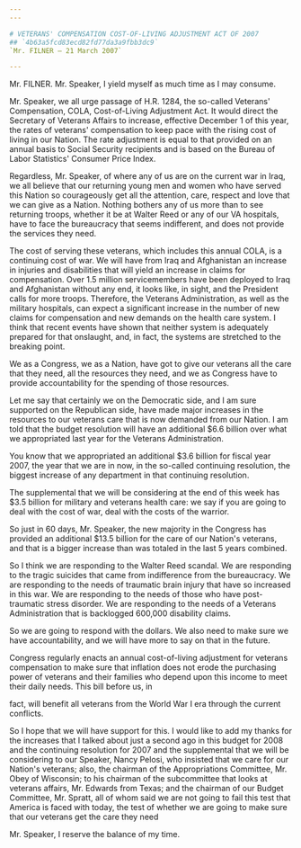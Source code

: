 ```yaml
---
---

# VETERANS' COMPENSATION COST-OF-LIVING ADJUSTMENT ACT OF 2007
## `4b63a5fcd83ecd82fd77da3a9fbb3dc9`
`Mr. FILNER — 21 March 2007`

---
```



Mr. FILNER. Mr. Speaker, I yield myself as much time as I may 
consume.

Mr. Speaker, we all urge passage of H.R. 1284, the so-called 
Veterans' Compensation, COLA, Cost-of-Living Adjustment Act. It would 
direct the Secretary of Veterans Affairs to increase, effective 
December 1 of this year, the rates of veterans' compensation to keep 
pace with the rising cost of living in our Nation. The rate adjustment 
is equal to that provided on an annual basis to Social Security 
recipients and is based on the Bureau of Labor Statistics' Consumer 
Price Index.

Regardless, Mr. Speaker, of where any of us are on the current war in 
Iraq, we all believe that our returning young men and women who have 
served this Nation so courageously get all the attention, care, respect 
and love that we can give as a Nation. Nothing bothers any of us more 
than to see returning troops, whether it be at Walter Reed or any of 
our VA hospitals, have to face the bureaucracy that seems indifferent, 
and does not provide the services they need.

The cost of serving these veterans, which includes this annual COLA, 
is a continuing cost of war. We will have from Iraq and Afghanistan an 
increase in injuries and disabilities that will yield an increase in 
claims for compensation. Over 1.5 million servicemembers have been 
deployed to Iraq and Afghanistan without any end, it looks like, in 
sight, and the President calls for more troops. Therefore, the Veterans 
Administration, as well as the military hospitals, can expect a 
significant increase in the number of new claims for compensation and 
new demands on the health care system. I think that recent events have 
shown that neither system is adequately prepared for that onslaught, 
and, in fact, the systems are stretched to the breaking point.

We as a Congress, we as a Nation, have got to give our veterans all 
the care that they need, all the resources they need, and we as 
Congress have to provide accountability for the spending of those 
resources.

Let me say that certainly we on the Democratic side, and I am sure 
supported on the Republican side, have made major increases in the 
resources to our veterans care that is now demanded from our Nation. I 
am told that the budget resolution will have an additional $6.6 billion 
over what we appropriated last year for the Veterans Administration.

You know that we appropriated an additional $3.6 billion for fiscal 
year 2007, the year that we are in now, in the so-called continuing 
resolution, the biggest increase of any department in that continuing 
resolution.

The supplemental that we will be considering at the end of this week 
has $3.5 billion for military and veterans health care: we say if you 
are going to deal with the cost of war, deal with the costs of the 
warrior.

So just in 60 days, Mr. Speaker, the new majority in the Congress has 
provided an additional $13.5 billion for the care of our Nation's 
veterans, and that is a bigger increase than was totaled in the last 5 
years combined.

So I think we are responding to the Walter Reed scandal. We are 
responding to the tragic suicides that came from indifference from the 
bureaucracy. We are responding to the needs of traumatic brain injury 
that have so increased in this war. We are responding to the needs of 
those who have post-traumatic stress disorder. We are responding to the 
needs of a Veterans Administration that is backlogged 600,000 
disability claims.

So we are going to respond with the dollars. We also need to make 
sure we have accountability, and we will have more to say on that in 
the future.

Congress regularly enacts an annual cost-of-living adjustment for 
veterans compensation to make sure that inflation does not erode the 
purchasing power of veterans and their families who depend upon this 
income to meet their daily needs. This bill before us, in


fact, will benefit all veterans from the World War I era through the 
current conflicts.

So I hope that we will have support for this. I would like to add my 
thanks for the increases that I talked about just a second ago in this 
budget for 2008 and the continuing resolution for 2007 and the 
supplemental that we will be considering to our Speaker, Nancy Pelosi, 
who insisted that we care for our Nation's veterans; also, the chairman 
of the Appropriations Committee, Mr. Obey of Wisconsin; to his chairman 
of the subcommittee that looks at veterans affairs, Mr. Edwards from 
Texas; and the chairman of our Budget Committee, Mr. Spratt, all of 
whom said we are not going to fail this test that America is faced with 
today, the test of whether we are going to make sure that our veterans 
get the care they need

Mr. Speaker, I reserve the balance of my time.